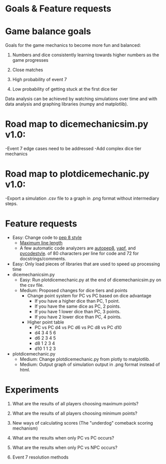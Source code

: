 # Goals & Feature requests

# Game balance goals
Goals for the game mechanics to become more fun and balanced:

1) Numbers and dice consistently learning towards higher numbers as the game progresses

2) Close matches

3) High probability of event 7

4) Low probability of getting stuck at the first dice tier

Data analysis can be achieved by watching simulations over time and with data
analysis and graphing libraries (numpy and matplotlib).

# Road map to dicemechanicsim.py v1.0:
-Event 7 edge cases need to be addressed
-Add complex dice tier mechanics

# Road map to plotdicemechanic.py v1.0:
-Export a simulation .csv file to a graph in .png format without intermediary steps.

# Feature requests
- Easy: Change code to [pep 8 style](https://www.python.org/dev/peps/pep-0008)
  - [Maximum line length](https://www.python.org/dev/peps/pep-0008/#maximum-line-length)
  - A few automatic code analyzers are [autopep8](https://github.com/hhatto/autopep8),
  [yapf](https://github.com/google/yapf), and [pycodestyle](https://github.com/PyCQA/pycodestyle).
  of 80 characters per line for code and 72 for docstrings/comments.
- Easy: Only load pieces of libraries that are used to speed up processing time
- dicemechanicsim.py
  - Easy: Run plotdicemechanic.py at the end of dicemechanicsim.py on the csv file.
  - Medium: Proposed changes for dice tiers and points
    - Change point system for PC vs PC based on dice advantage
      - If you have a higher dice than PC, 1 point.
      - If you have the same dice as PC, 2 points.
      - If you have 1 lower dice than PC, 3 points.
      - If you have 2 lower dice than PC, 4 points.
    - Higher point table
      - PC    vs PC d4    vs PC d6    vs PC d8    vs PC d10
      - d4        3           4           5           6
      - d6        2           3           4           5
      - d8        1           2           3           4
      - d10       1           1           2           3
- plotdicemechanic.py
  - Medium: Change plotdicemechanic.py from plotly to matplotlib.
  - Medium: Output graph of simulation output in .png format instead of html.

# Experiments

1) What are the results of all players choosing maximum points?

2) What are the results of all players choosing minimum points?

3) New ways of calculating scores (The "underdog" comeback scoring mechanism)

4) What are the results when only PC vs PC occurs?

5) What are the results when only PC vs NPC occurs?

6) Event 7 resolution methods
